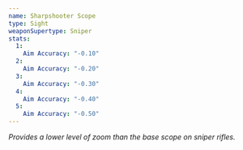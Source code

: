```yaml
---
name: Sharpshooter Scope
type: Sight
weaponSupertype: Sniper
stats:
  1:
    Aim Accuracy: "-0.10"
  2:
    Aim Accuracy: "-0.20"
  3:
    Aim Accuracy: "-0.30"
  4:
    Aim Accuracy: "-0.40"
  5:
    Aim Accuracy: "-0.50"
---
```


*Provides a lower level of zoom than the base scope on sniper rifles.*
